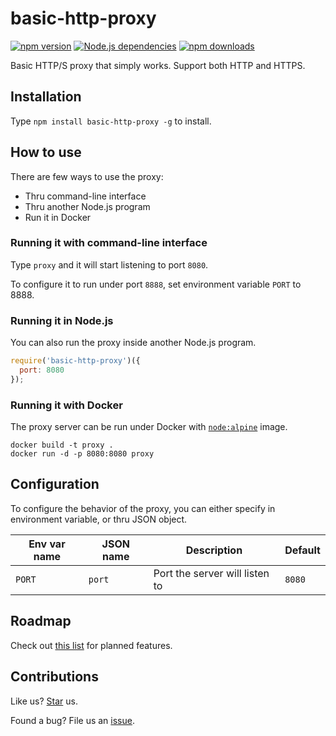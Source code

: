 # basic-http-proxy

[![npm version](https://badge.fury.io/js/basic-http-proxy.svg)](https://npmjs.com/package/basic-http-proxy) [![Node.js dependencies](https://david-dm.org/compulim/basic-http-proxy.svg)](https://david-dm.org/compulim/basic-http-proxy) [![npm downloads](https://img.shields.io/npm/dm/basic-http-proxy.svg)](https://npmjs.com/package/basic-http-proxy)

Basic HTTP/S proxy that simply works. Support both HTTP and HTTPS.

## Installation

Type `npm install basic-http-proxy -g` to install.

## How to use

There are few ways to use the proxy:

* Thru command-line interface
* Thru another Node.js program
* Run it in Docker

### Running it with command-line interface

Type `proxy` and it will start listening to port `8080`.

To configure it to run under port `8888`, set environment variable `PORT` to 8888.

### Running it in Node.js

You can also run the proxy inside another Node.js program.

```js
require('basic-http-proxy')({
  port: 8080
});
```

### Running it with Docker

The proxy server can be run under Docker with [`node:alpine`](https://hub.docker.com/r/_/node/) image.

```
docker build -t proxy .
docker run -d -p 8080:8080 proxy
```

## Configuration

To configure the behavior of the proxy, you can either specify in environment variable, or thru JSON object.

| Env var name | JSON name | Description                    | Default |
| ------------ | --------- | ------------------------------ | ------- |
| `PORT`       | `port`    | Port the server will listen to | `8080`  |

## Roadmap

Check out [this list](https://github.com/compulim/basic-http-proxy/issues?q=is%3Aissue+is%3Aopen+label%3Aenhancement) for planned features.

## Contributions

Like us? [Star](https://github.com/compulim/basic-http-proxy/stargazers) us.

Found a bug? File us an [issue](https://github.com/compulim/basic-http-proxy/issues).
